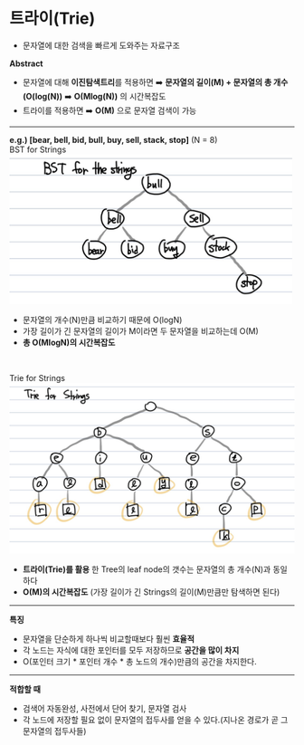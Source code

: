 # 트라이(Trie)
  - 문자열에 대한 검색을 빠르게 도와주는 자료구조

**Abstract**
  - 문자열에 대해 **이진탐색트리**를 적용하면 ➡️ **문자열의 길이(M) + 문자열의 총 개수(O(log(N))** ➡️ **O(Mlog(N))** 의 시간복잡도
  - 트라이를 적용하면 ➡️ **O(M)** 으로 문자열 검색이 가능

---
**e.g.) [bear, bell, bid, bull, buy, sell, stack, stop]** (N = 8)  
BST for Strings  
<img width="500" src="./images/BSTforStrings.jpg">
  - 문자열의 개수(N)만큼 비교하기 때문에 O(logN)
  - 가장 길이가 긴 문자열의 길이가 M이라면 두 문자열을 비교하는데 O(M)
  - **총 O(MlogN)의 시간복잡도**  
<br/>      

Trie for Strings  
<img width="600" src="./images/TrieforStrings.jpg">
  - **트라이(Trie)를 활용** 한 Tree의 leaf node의 갯수는 문자열의 총 개수(N)과 동일하다
  - **O(M)의 시간복잡도** (가장 길이가 긴 Strings의 길이(M)만큼만 탐색하면 된다)

---
**특징**
  - 문자열을 단순하게 하나씩 비교할때보다 훨씬 **효율적**
  - 각 노드는 자식에 대한 포인터를 모두 저장하므로 **공간을 많이 차지**
  - O(포인터 크기 * 포인터 개수 * 총 노드의 개수)만큼의 공간을 차지한다.

---
**적합할 때**
  - 검색어 자동완성, 사전에서 단어 찾기, 문자열 검사
  - 각 노드에 저장할 필요 없이 문자열의 접두사를 얻을 수 있다.(지나온 경로가 곧 그 문자열의 접두사들)
